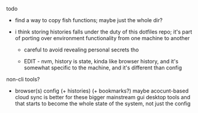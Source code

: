 todo

- find a way to copy fish functions; maybe just the whole dir?

- i think storing histories falls under the duty of this dotfiles repo;
it's part of porting over environment functionality from one machine to another

  * careful to avoid revealing personal secrets tho

  * EDIT - nvm, history is state, kinda like browser history, and it's somewhat specific to the machine, and it's different than config

non-cli tools?
- browser(s) config (+ histories) (+ bookmarks?)
maybe acocunt-based cloud sync is better for these bigger mainstream gui desktop tools
and that starts to become the whole state of the system, not just the config 
